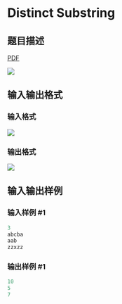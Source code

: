 # Distinct Substring

## 题目描述

[problemUrl]: https://uva.onlinejudge.org/index.php?option=com_onlinejudge&Itemid=8&category=279&page=show_problem&problem=3938

[PDF](https://uva.onlinejudge.org/external/124/p12494.pdf)

![](https://cdn.luogu.com.cn/upload/vjudge_pic/UVA12494/5318b3fb564f29927918e2a6fa5dcf54d7adeecd.png)

## 输入输出格式

### 输入格式

![](https://cdn.luogu.com.cn/upload/vjudge_pic/UVA12494/8d16a7eeca05e626640cc848243c5e7b32579be4.png)

### 输出格式

![](https://cdn.luogu.com.cn/upload/vjudge_pic/UVA12494/6781427c6c60a5ec1e03c2440bc935aa9c39bff8.png)

## 输入输出样例

### 输入样例 #1

```cpp
3
abcba
aab
zzxzz
```


### 输出样例 #1

```cpp
10
5
7
```


